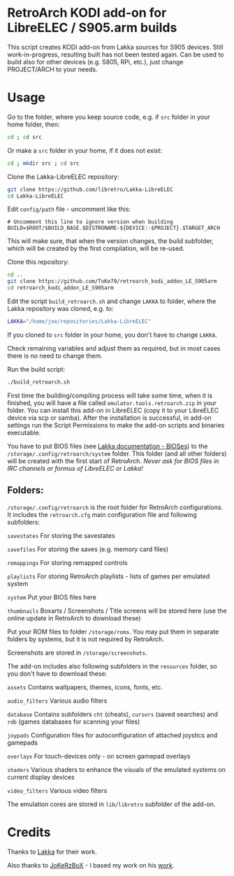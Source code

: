 # RetroArch KODI add-on for LibreELEC / S905.arm builds
This script creates KODI add-on from Lakka sources for S905 devices. Still work-in-progress, resulting built has not been tested again. Can be used to build also for other devices (e.g. S805, RPi, etc.), just change PROJECT/ARCH to your needs.

# Usage
Go to the folder, where you keep source code, e.g. if `src` folder in your home folder, then:

```bash
cd ; cd src
```

Or make a `src` folder in your home, if it does not exist:

```bash
cd ; mkdir src ; cd src
```

Clone the Lakka-LibreELEC repository:

```bash
git clone https://github.com/libretro/Lakka-LibreELEC
cd Lakka-LibreELEC
```

Edit `config/path` file - uncomment like this:

```
# Uncomment this line to ignore version when building
BUILD=$ROOT/$BUILD_BASE.$DISTRONAME-${DEVICE:-$PROJECT}.$TARGET_ARCH
```

This will make sure, that when the version changes, the build subfolder, which will be created by the first compilation, will be re-used.

Clone this repository:

```bash
cd ..
git clone https://github.com/ToKe79/retroarch_kodi_addon_LE_S905arm
cd retroarch_kodi_addon_LE_S905arm
```

Edit the script `build_retroarch.sh` and change `LAKKA` to folder, where the Lakka repository was cloned, e.g. to:

```bash
LAKKA="/home/joe/repositories/Lakka-LibreELEC"
```

If you cloned to `src` folder in your home, you don't have to change `LAKKA`.

Check remaining variables and adjust them as required, but in most cases there is no need to change them.

Run the build script:

```bash
./build_retroarch.sh
```

First time the building/compiling process will take some time, when it is finished, you will have a file called `emulator.tools.retroarch.zip` in your folder. You can install this add-on in LibreELEC (copy it to your LibreELEC device via scp or samba). After the installation is successful, in add-on settings run the Script Permissions to make the add-on scripts and binaries executable.

You have to put BIOS files (see [Lakka documentation - BIOSes](http://www.lakka.tv/doc/BIOSes/)) to the `/storage/.config/retroarch/system` folder. This folder (and all other folders) will be created with the first start of RetroArch. *Never ask for BIOS files in IRC channels or formus of LibreELEC or Lakka!*

## Folders:

`/storage/.config/retroarch` is the root folder for RetroArch configurations. It includes the `retroarch.cfg` main configuration file and following subfolders:

`savestates` For storing the savestates

`savefiles` For storing the saves (e.g. memory card files)

`remappings` For storing remapped controls

`playlists` For storing RetroArch playlists - lists of games per emulated system

`system` Put your BIOS files here

`thumbnails` Boxarts / Screenshots / Title screens will be stored here (use the online update in RetroArch to download these)

Put your ROM files to folder `/storage/roms`. You may put them in separate folders by systems, but it is not required by RetroArch.

Screenshots are stored in `/storage/screenshots`.

The add-on includes also following subfolders in the `resources` folder, so you don't have to download these:

`assets` Contains wallpapers, themes, icons, fonts, etc.

`audio_filters` Various audio filters

`database` Contains subfolders `cht` (cheats), `cursors` (saved searches) and `rdb` (games databases for scanning your files)

`joypads` Configuration files for autoconfiguration of attached joystics and gamepads

`overlays` For touch-devices only - on screen gamepad overlays

`shaders` Various shaders to enhance the visuals of the emulated systems on current display devices

`video_filters` Various video filters

The emulation cores are stored in `lib/libretro` subfolder of the add-on.

# Credits
Thanks to [Lakka](http://lakka.tv) for their work.

Also thanks to [JoKeRzBoX](https://github.com/JoKeRzBoX) - I based my work on his [work](https://github.com/JoKeRzBoX/JoKeRzBoX_LibreELEC_Repo_S805).

